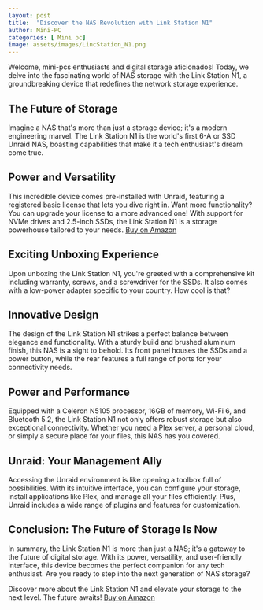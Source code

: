 ```yaml
---
layout: post
title:  "Discover the NAS Revolution with Link Station N1"
author: Mini-PC
categories: [ Mini pc]
image: assets/images/LincStation_N1.png
--- 
```


Welcome, mini-pcs enthusiasts and digital storage aficionados! Today, we delve into the fascinating world of NAS storage with the Link Station N1, a groundbreaking device that redefines the network storage experience.

## The Future of Storage

Imagine a NAS that's more than just a storage device; it's a modern engineering marvel. The Link Station N1 is the world's first 6-A or SSD Unraid NAS, boasting capabilities that make it a tech enthusiast's dream come true.

## Power and Versatility

This incredible device comes pre-installed with Unraid, featuring a registered basic license that lets you dive right in. Want more functionality? You can upgrade your license to a more advanced one! With support for NVMe drives and 2.5-inch SSDs, the Link Station N1 is a storage powerhouse tailored to your needs. [Buy on Amazon](https://amzn.to/49OovqP)


## Exciting Unboxing Experience

Upon unboxing the Link Station N1, you're greeted with a comprehensive kit including warranty, screws, and a screwdriver for the SSDs. It also comes with a low-power adapter specific to your country. How cool is that?

## Innovative Design

The design of the Link Station N1 strikes a perfect balance between elegance and functionality. With a sturdy build and brushed aluminum finish, this NAS is a sight to behold. Its front panel houses the SSDs and a power button, while the rear features a full range of ports for your connectivity needs.

## Power and Performance

Equipped with a Celeron N5105 processor, 16GB of memory, Wi-Fi 6, and Bluetooth 5.2, the Link Station N1 not only offers robust storage but also exceptional connectivity. Whether you need a Plex server, a personal cloud, or simply a secure place for your files, this NAS has you covered.

## Unraid: Your Management Ally

Accessing the Unraid environment is like opening a toolbox full of possibilities. With its intuitive interface, you can configure your storage, install applications like Plex, and manage all your files efficiently. Plus, Unraid includes a wide range of plugins and features for customization.

## Conclusion: The Future of Storage Is Now

In summary, the Link Station N1 is more than just a NAS; it's a gateway to the future of digital storage. With its power, versatility, and user-friendly interface, this device becomes the perfect companion for any tech enthusiast. Are you ready to step into the next generation of NAS storage?

Discover more about the Link Station N1 and elevate your storage to the next level. The future awaits! [Buy on Amazon](https://amzn.to/49OovqP)

